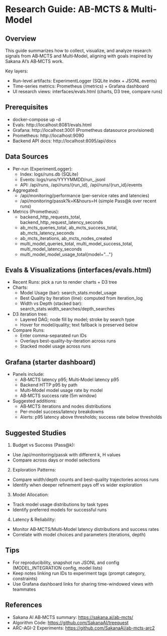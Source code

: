 # Research Guide: AB-MCTS & Multi-Model

## Overview
This guide summarizes how to collect, visualize, and analyze research signals from AB‑MCTS and Multi‑Model, aligning with goals inspired by Sakana AI’s AB‑MCTS work.

Key layers:
- Run-level artifacts: ExperimentLogger (SQLite index + JSONL events)
- Time-series metrics: Prometheus (/metrics) + Grafana dashboard
- UI research views: interfaces/evals.html (charts, D3 tree, compare runs)

## Prerequisites
- docker-compose up -d
- Evals: http://localhost:8081/evals.html
- Grafana: http://localhost:3001 (Prometheus datasource provisioned)
- Prometheus: http://localhost:9090
- Backend API docs: http://localhost:8095/api/docs

## Data Sources
- Per-run (ExperimentLogger):
  - Index: logs/runs.db (SQLite)
  - Events: logs/runs/YYYYMMDD/run_<id>.jsonl
  - API: /api/runs, /api/runs/{run_id}, /api/runs/{run_id}/events
- Aggregated:
  - /api/monitoring/performance (per-service rates and latencies)
  - /api/monitoring/passk?k=K&hours=H (simple Pass@k over recent runs)
- Metrics (Prometheus):
  - backend_http_requests_total, backend_http_request_latency_seconds
  - ab_mcts_queries_total, ab_mcts_success_total, ab_mcts_latency_seconds
  - ab_mcts_iterations, ab_mcts_nodes_created
  - multi_model_queries_total, multi_model_success_total, multi_model_latency_seconds
  - multi_model_model_usage_total{model="..."}

## Evals & Visualizations (interfaces/evals.html)
- Recent Runs: pick a run to render charts + D3 tree
- Charts:
  - Model Usage (bar): search_stats.model_usage
  - Best Quality by Iteration (line): computed from iteration_log
  - Width vs Depth (stacked bar): search_stats.width_searches/depth_searches
- D3 iteration tree:
  - Layered DAG; node fill by model; stroke by search type
  - Hover for model/quality; text fallback is preserved below
- Compare Runs:
  - Enter comma-separated run IDs
  - Overlays best-quality-by-iteration across runs
  - Stacked model usage across runs

## Grafana (starter dashboard)
- Panels include:
  - AB‑MCTS latency p95; Multi‑Model latency p95
  - Backend HTTP p95 by path
  - Multi‑Model model usage rate by model
  - AB‑MCTS success rate (5m window)
- Suggested additions:
  - AB‑MCTS iterations and nodes distributions
  - Per-model success/latency breakdowns
  - Alerts: p95 latency above thresholds; success rate below thresholds

## Suggested Studies
1) Budget vs Success (Pass@k):
- Use /api/monitoring/passk with different k, H values
- Compare across days or model selections

2) Exploration Patterns:
- Compare width/depth counts and best-quality trajectories across runs
- Identify when deeper refinement pays off vs wider exploration

3) Model Allocation:
- Track model usage distributions by task types
- Identify preferred models for successful runs

4) Latency & Reliability:
- Monitor AB‑MCTS/Multi‑Model latency distributions and success rates
- Correlate with model choices and parameters (iterations, depth)

## Tips
- For reproducibility, snapshot run JSONL and config (MODEL_INTEGRATION config, model lists)
- Keep notes linking run IDs to experiment tags (prompt category, constraints)
- Use Grafana dashboard links for sharing time-windowed views with teammates

## References
- Sakana AI AB‑MCTS summary: https://sakana.ai/ab-mcts/
- Algorithm Code: https://github.com/SakanaAI/treequest
- ARC-AGI-2 Experiments: https://github.com/SakanaAI/ab-mcts-arc2

